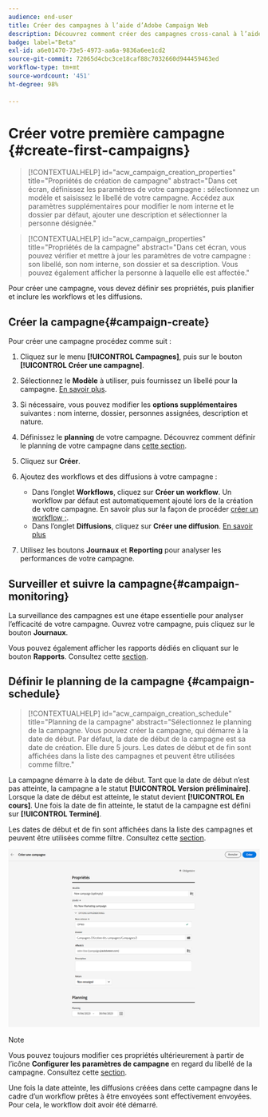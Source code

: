 ```yaml
---
audience: end-user
title: Créer des campagnes à l’aide d’Adobe Campaign Web
description: Découvrez comment créer des campagnes cross-canal à l’aide d’Adobe Campaign Web.
badge: label="Beta"
exl-id: a6e01470-73e5-4973-aa6a-9836a6ee1cd2
source-git-commit: 72065d4cbc3ce18caf88c7032660d944459463ed
workflow-type: tm+mt
source-wordcount: '451'
ht-degree: 98%

---
```



# Créer votre première campagne {#create-first-campaigns}

>[!CONTEXTUALHELP]
>id="acw_campaign_creation_properties"
>title="Propriétés de création de campagne"
>abstract="Dans cet écran, définissez les paramètres de votre campagne : sélectionnez un modèle et saisissez le libellé de votre campagne. Accédez aux paramètres supplémentaires pour modifier le nom interne et le dossier par défaut, ajouter une description et sélectionner la personne désignée."

>[!CONTEXTUALHELP]
>id="acw_campaign_properties"
>title="Propriétés de la campagne"
>abstract="Dans cet écran, vous pouvez vérifier et mettre à jour les paramètres de votre campagne : son libellé, son nom interne, son dossier et sa description. Vous pouvez également afficher la personne à laquelle elle est affectée."

Pour créer une campagne, vous devez définir ses propriétés, puis planifier et inclure les workflows et les diffusions.

## Créer la campagne{#campaign-create}

Pour créer une campagne procédez comme suit :

1. Cliquez sur le menu **[!UICONTROL Campagnes]**, puis sur le bouton **[!UICONTROL Créer une campagne]**.
1. Sélectionnez le **Modèle** à utiliser, puis fournissez un libellé pour la campagne. [En savoir plus](manage-campaigns.md#manage-campaign-templates).
1. Si nécessaire, vous pouvez modifier les **options supplémentaires** suivantes : nom interne, dossier, personnes assignées, description et nature.
1. Définissez le **planning** de votre campagne. Découvrez comment définir le planning de votre campagne dans [cette section](#campaign-schedule).
1. Cliquez sur **Créer**.
1. Ajoutez des workflows et des diffusions à votre campagne :

   * Dans l’onglet **Workflows**, cliquez sur **Créer un workflow**. Un workflow par défaut est automatiquement ajouté lors de la création de votre campagne. En savoir plus sur la façon de procéder [créer un workflow ;](../workflows/create-workflow.md).
   * Dans l’onglet **Diffusions**, cliquez sur **Créer une diffusion**. [En savoir plus](../msg/gs-messages.md)

1. Utilisez les boutons **Journaux** et **Reporting** pour analyser les performances de votre campagne.

## Surveiller et suivre la campagne{#campaign-monitoring}

La surveillance des campagnes est une étape essentielle pour analyser l’efficacité de votre campagne. Ouvrez votre campagne, puis cliquez sur le bouton **Journaux**.

Vous pouvez également afficher les rapports dédiés en cliquant sur le bouton **Rapports**. Consultez cette [section](../reporting/campaign-reports.md).


## Définir le planning de la campagne {#campaign-schedule}


>[!CONTEXTUALHELP]
>id="acw_campaign_creation_schedule"
>title="Planning de la campagne"
>abstract="Sélectionnez le planning de la campagne. Vous pouvez créer la campagne, qui démarre à la date de début. Par défaut, la date de début de la campagne est sa date de création. Elle dure 5 jours. Les dates de début et de fin sont affichées dans la liste des campagnes et peuvent être utilisées comme filtre."


La campagne démarre à la date de début. Tant que la date de début n’est pas atteinte, la campagne a le statut **[!UICONTROL Version préliminaire]**. Lorsque la date de début est atteinte, le statut devient **[!UICONTROL En cours]**. Une fois la date de fin atteinte, le statut de la campagne est défini sur **[!UICONTROL Terminé]**.

Les dates de début et de fin sont affichées dans la liste des campagnes et peuvent être utilisées comme filtre. Consultez cette [section](manage-campaigns.md#access-campaigns).

![Définir les propriétés de votre campagne](assets/campaign-properties.png)

>[!NOTE]
>
>Vous pouvez toujours modifier ces propriétés ultérieurement à partir de l’icône **Configurer les paramètres de campagne** en regard du libellé de la campagne. Consultez cette [section](gs-campaigns.md#campaign-dashboard).

Une fois la date atteinte, les diffusions créées dans cette campagne dans le cadre d’un workflow prêtes à être envoyées sont effectivement envoyées. Pour cela, le workflow doit avoir été démarré.


<!--
    +++WORKF
++screen
## Create a cross-channel campaign {#cross-channel-campaign}


In a cross-channel campaign, a single marketing communication uses different channels. Data is passed between the channels. The customer receives communication through multiple channels based on, for example, their interaction with the previous communication.

-->
<!--
existing campaign: settings button -> properties like when creation
schedule in header


About plans, programs and campaigns
Adobe Campaign allows you to plan marketing campaigns in which you can create and manage different types of activities: emails, SMS messages, push notifications, workflows, landing pages. These campaigns and their contents can be gathered into programs.

The programs and campaigns allow you to regroup and view the different marketing activities that are linked to them.

A program may contain other programs as well as campaigns, workflows, and landing pages. It appears in the timeline and help you organize your marketing activities: you can separate them by country, by brand, by unit, etc.
A campaign enables you to gather all the marketing activities of your choice under a single entity. A campaign may contain emails, SMS, push notifications, direct mails, workflows, and landing pages.
To better organize your marketing plans, Adobe recommends the following hierarchy: Program > Sub-programs > Campaigns > Workflows > Deliveries.

Reports on programs and campaigns allow you to analyze their impact. For example, you can build reports at the campaign level to aggregate data on all deliveries contained in that campaign.

Related topics:

Timeline
About dynamic reports
Creating a campaign
In programs and sub-programs, you can add campaigns. Campaigns can contain marketing activities such as emails, SMS, push notifications, workflows, and landing pages.

From the Adobe Campaign home page, select the Programs & Campaigns card and access a program or sub-program.

Click on the Create button and select Campaign.

In the Creation mode screen, select a campaign type.



The campaign types available are based on templates defined in Resources > Templates > Campaign templates. For more on this, refer to the Managing templates section.

In the Properties screen, enter the name and ID of the campaign.

Select a start and end date to your campaign. These dates only apply to the campaign itself.



Click on Create to confirm the creation of the campaign.

The campaign is created and displayed. Use the Create button to add marketing activities to your campaign.

NOTE
Depending on your license agreement, you may access only some of these activities.

You can also create a campaign from the marketing activity list. You can choose to link the marketing activity to a parent program or sub-program via the properties window of the campaign.


Programs and campaigns icons and statuses
Each program and each campaign in the list has a visual symbol and an icon whose color indicates the execution status. This status depends on the validity period of the program or the campaign.

Gray: the program/campaign has not yet started - Editing status.
Blue: the program/campaign is in progress - In progress status.
Green: the program/campaign has finished - Finished status. By default, the current date is automatically shown as the validity start date and the end date is calculated according to the start date (D+186 days). You can change these dates in the program or campaign properties.


Business.Adobe.com resources
-->
